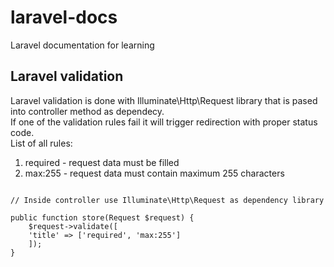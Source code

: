 # laravel-docs
Laravel documentation for learning  

## Laravel validation 

Laravel validation is done with Illuminate\Http\Request library that is pased into controller method as dependecy.  
If one of the validation rules fail it will trigger redirection with proper status code.  
List of all rules:  
1. required - request data must be filled 
2. max:255  - request data must contain maximum 255 characters

```

// Inside controller use Illuminate\Http\Request as dependency library

public function store(Request $request) {
    $request->validate([
	'title' => ['required', 'max:255'] 
    ]);
}





```
